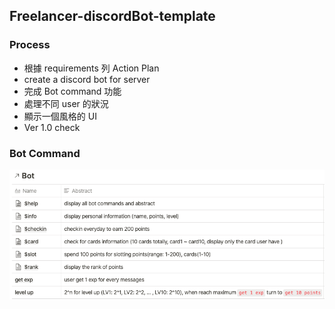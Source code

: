 ## Freelancer-discordBot-template


### Process

- 根據 requirements 列 Action Plan
- create a discord bot for server
- 完成 Bot command 功能
- 處理不同 user 的狀況
- 顯示一個風格的 UI
- Ver 1.0 check

### Bot Command

![1](docs/img/botCommandList.png)